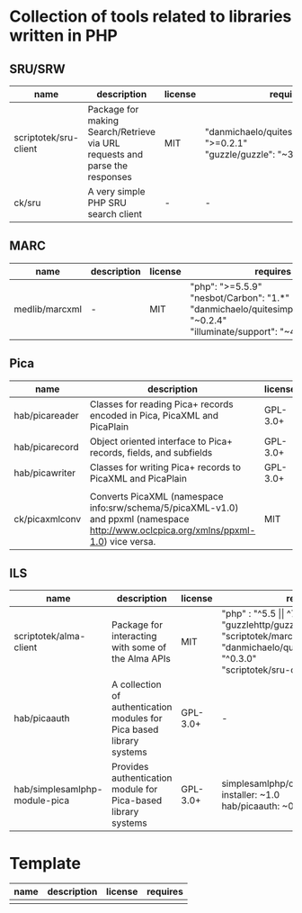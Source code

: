 # Collection of tools related to libraries written in PHP

## SRU/SRW

|name|description|license|requires|
|---|---|---|---|
|scriptotek/sru-client|Package for making Search/Retrieve via URL requests and parse the responses|MIT|"danmichaelo/quitesimplexmlelement": ">=0.2.1"<br>"guzzle/guzzle": "~3.8"|
|ck/sru|A very simple PHP SRU search client|-|-|

## MARC

|name|description|license|requires|
|---|---|---|---|
|medlib/marcxml|-|MIT|"php": ">=5.5.9"<br>"nesbot/Carbon": "1.*"<br>"danmichaelo/quitesimplexmlelement": "~0.2.4"<br>"illuminate/support": "~4.1\|~5.0"|

## Pica

|name|description|license|requires|
|---|---|---|---|
|hab/picareader|Classes for reading Pica+ records encoded in Pica, PicaXML and PicaPlain|GPL-3.0+|hab/picarecord: ~1.0|
|hab/picarecord |Object oriented interface to Pica+ records, fields, and subfields|GPL-3.0+|-|
|hab/picawriter |Classes for writing Pica+ records to PicaXML and PicaPlain|GPL-3.0+|hab/picarecord: ~1.0|
|||||
|ck/picaxmlconv|Converts PicaXML (namespace info:srw/schema/5/picaXML-v1.0) and ppxml (namespace http://www.oclcpica.org/xmlns/ppxml-1.0) vice versa.|MIT|lib-libxml|

## ILS

|name|description|license|requires|
|---|---|---|---|
|scriptotek/alma-client|Package for interacting with some of the Alma APIs|MIT|"php" : "^5.5 \|\| ^7.0"<br>"guzzlehttp/guzzle": "~6.0"<br>"scriptotek/marc": "dev-master"<br>"danmichaelo/quitesimplexmlelement": "^0.3.0"<br>"scriptotek/sru-client": "~0.3.0"|
|hab/picaauth|A collection of authentication modules for Pica based library systems|GPL-3.0+|-|
|hab/simplesamlphp-module-pica |Provides authentication module for Pica-based library systems|GPL-3.0+|simplesamlphp/composer-module-installer: ~1.0<br>hab/picaauth: ~0.1|


# Template

|name|description|license|requires|
|---|---|---|---|
|||||
